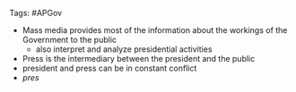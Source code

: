 Tags: #APGov 

- Mass media provides most of the information about the workings of the Government to the public
	- also interpret and analyze presidential activities
- Press is the intermediary between the president and the public
- president and press can be in constant conflict
- *pres*